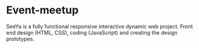 # Event-meetup
SeeYa is a fully functional responsive interactive dynamic web project. Front end design (HTML, CSS), coding (JavaScript) and creating the design prototypes.
